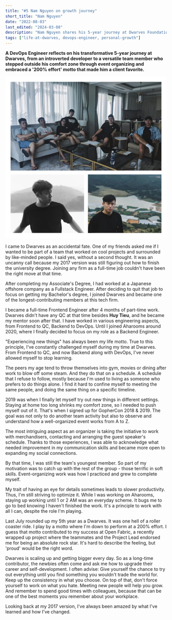 ```yaml
---
title: "#5 Nam Nguyen on growth journey"
short_title: "Nam Nguyen"
date: "2022-08-03"
last_edited: "2024-03-08"
description: "Nam Nguyen shares his 5-year journey at Dwarves Foundation, from a shy developer to a DevOps engineer recognized as a 'rockstar' by clients, and his experience exploring different roles"
tags: ["life-at-dwarves, devops-engineer, personal-growth"]
---
```


**A DevOps Engineer reflects on his transformative 5-year journey at Dwarves, from an introverted developer to a versatile team member who stepped outside his comfort zone through event organizing and embraced a '200% effort' motto that made him a client favorite.**

![Nam Nguyen - DevOps Engineer](assets/notion-image-1744012380171-j53o4.webp)

I came to Dwarves as an accidental fate. One of my friends asked me if I wanted to be part of a team that worked on cool projects and surrounded by like-minded people. I said yes, without a second thought. It was an uncanny call because my 2017 version was still figuring out how to finish the university degree. Joining any firm as a full-time job couldn't have been the right move at that time.

After completing my Associate's Degree, I had worked at a Japanese offshore company as a Fullstack Engineer. After deciding to quit that job to focus on getting my Bachelor's degree, I joined Dwarves and became one of the longest-contributing members at this tech firm.

I became a full-time Frontend Engineer after 4 months of part-time work. Dwarves didn't have any QC at that time besides **Huy Tieu**, and he became my mentor soon after that. I have worked in various engineering aspects, from Frontend to QC, Backend to DevOps. Until I joined Aharooms around 2020, where I finally decided to focus on my role as a Backend Engineer.

"Experiencing new things" has always been my life motto. True to this principle, I've constantly challenged myself during my time at Dwarves. From Frontend to QC, and now Backend along with DevOps, I've never allowed myself to stop learning.

The peers my age tend to throw themselves into gym, movies or dining after work to blow off some steam. And they do that on a schedule. A schedule that I refuse to follow, mostly because I'm used to living as someone who prefers to do things alone. I find it hard to confine myself to meeting the same people, and doing the same thing on a specific timeline.

2019 was when I finally let myself try out new things in different settings. Staying at home too long shrinks my comfort zone, so I needed to push myself out of it. That's when I signed up for GopherCon 2018 & 2019. The goal was not only to do another team activity but also to observe and understand how a well-organized event works from A to Z.

The most intriguing aspect as an organizer is taking the initiative to work with merchandisers, contacting and arranging the guest speaker's schedule. Thanks to those experiences, I was able to acknowledge what needed improvement in my communication skills and became more open to expanding my social connections.

By that time, I was still the team's youngest member. So part of my motivation was to catch up with the rest of the group - those terrific in soft skills. Event-organizing work was how I practiced and grew to complete myself.

My trait of having an eye for details sometimes leads to slower productivity. Thus, I'm still striving to optimize it. While I was working on Aharooms, staying up working until 1 or 2 AM was an everyday scheme. It bugs me to go to bed knowing I haven't finished the work. It's a principle to work with all I can, despite the role I'm playing.

Last July rounded up my 5th year as a Dwarves. It was one hell of a roller coaster ride. I play by a motto where I'm down to perform at a 200% effort. I guess that motto contributed to my success at Open Fabric, a recently wrapped up project where the teammates and the Project Lead endorsed me for being an absolute rock star. It's hard to describe the feeling, but 'proud' would be the right word.

Dwarves is scaling up and getting bigger every day. So as a long-time contributor, the newbies often come and ask me how to upgrade their career and self-development. I often advise: Give yourself the chance to try out everything until you find something you wouldn't trade the world for. Keep up the consistency in what you choose. On top of that, don't force yourself to work on what you hate. Meeting new people will help you grow. And remember to spend good times with colleagues, because that can be one of the best moments you remember about your workplace.

Looking back at my 2017 version, I've always been amazed by what I've learned and how I've changed.
